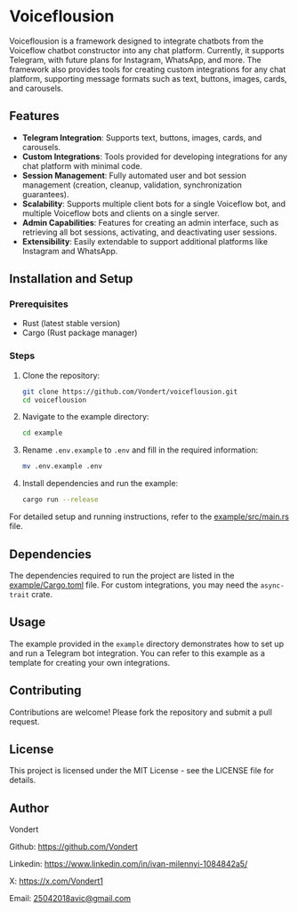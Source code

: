 # Voiceflousion

Voiceflousion is a framework designed to integrate chatbots from the Voiceflow chatbot constructor into any chat platform. Currently, it supports Telegram, with future plans for Instagram, WhatsApp, and more. The framework also provides tools for creating custom integrations for any chat platform, supporting message formats such as text, buttons, images, cards, and carousels.

## Features

- **Telegram Integration**: Supports text, buttons, images, cards, and carousels.
- **Custom Integrations**: Tools provided for developing integrations for any chat platform with minimal code.
- **Session Management**: Fully automated user and bot session management (creation, cleanup, validation, synchronization guarantees).
- **Scalability**: Supports multiple client bots for a single Voiceflow bot, and multiple Voiceflow bots and clients on a single server.
- **Admin Capabilities**: Features for creating an admin interface, such as retrieving all bot sessions, activating, and deactivating user sessions.
- **Extensibility**: Easily extendable to support additional platforms like Instagram and WhatsApp.

## Installation and Setup

### Prerequisites

- Rust (latest stable version)
- Cargo (Rust package manager)

### Steps

1. Clone the repository:
    ```sh
    git clone https://github.com/Vondert/voiceflousion.git
    cd voiceflousion
    ```

2. Navigate to the example directory:
    ```sh
    cd example
    ```

3. Rename `.env.example` to `.env` and fill in the required information:
    ```sh
    mv .env.example .env
    ```

4. Install dependencies and run the example:
    ```sh
    cargo run --release
    ```

For detailed setup and running instructions, refer to the [example/src/main.rs](example/src/main.rs) file.

## Dependencies

The dependencies required to run the project are listed in the [example/Cargo.toml](example/Cargo.toml) file. For custom integrations, you may need the `async-trait` crate.

## Usage

The example provided in the `example` directory demonstrates how to set up and run a Telegram bot integration. You can refer to this example as a template for creating your own integrations.

## Contributing

Contributions are welcome! Please fork the repository and submit a pull request.

## License

This project is licensed under the MIT License - see the LICENSE file for details.

## Author

Vondert

Github: https://github.com/Vondert

Linkedin: https://www.linkedin.com/in/ivan-milennyi-1084842a5/

X: https://x.com/Vondert1

Email: 25042018avic@gmail.com